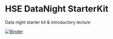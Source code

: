 # HSE DataNight StarterKit

Data night starter kit & introductory lecture

 [![Binder](http://mybinder.org/badge.svg)](http://mybinder.org/repo/justheuristic/HSE-DataNight-StarterKit) 
